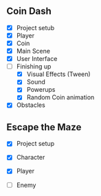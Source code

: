 ## Coin Dash
 - [x] Project setub
 - [x] Player
 - [x] Coin
 - [x] Main Scene
 - [x] User Interface 
 - [ ] Finishing up
   - [x] Visual Effects (Tween)
   - [x] Sound
   - [x] Powerups
   - [x] Random Coin animation
  - [x] Obstacles

## Escape the Maze
  - [x] Project setup
  - [x] Character
  - [x] Player
  - [ ] Enemy


